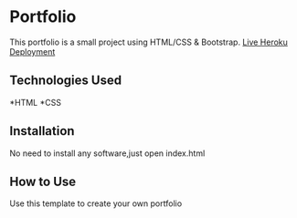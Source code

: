 # Portfolio
This portfolio is a small project using HTML/CSS & Bootstrap.
[Live Heroku Deployment](https://portfolio-aiyappa.herokuapp.com/)

## Technologies Used
*HTML
*CSS
## Installation
No need to install any software,just open index.html
## How to Use
Use this template to create your own portfolio
